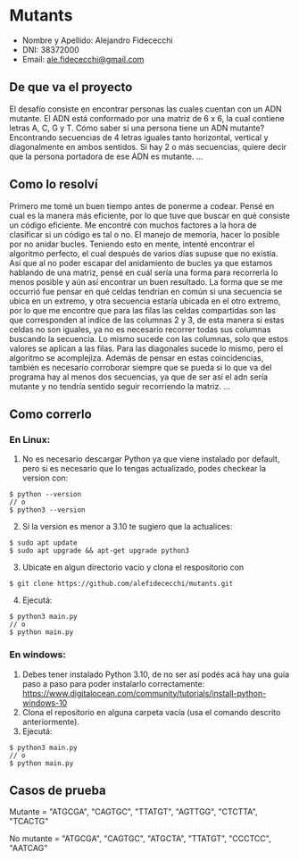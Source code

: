 # Mutants
* Nombre y Apellido: Alejandro Fidececchi
* DNI: 38372000
* Email: ale.fidececchi@gmail.com
## De que va el proyecto
El desafío consiste en encontrar personas las cuales cuentan con un ADN mutante.
El ADN está conformado por una matriz de 6 x 6, la cual contiene letras A, C, G y T. Cómo saber si una persona tiene un ADN mutante? Encontrando secuencias de 4 letras iguales tanto horizontal, vertical y diagonalmente en ambos sentidos.
Si hay 2 o más secuencias, quiere decir que la persona portadora de ese ADN es mutante.
...
## Como lo resolví
Primero me tomé un buen tiempo antes de ponerme a codear. Pensé en cual es la manera más eficiente, por lo que tuve que buscar en qué consiste un código eficiente. Me encontré con muchos factores a la hora de clasificar si un código es tal o no. El manejo de memoria, hacer lo posible por no anidar bucles. Teniendo esto en mente, intenté encontrar el algoritmo perfecto, el cual después de varios días supuse que no existía. Así que al no poder escapar del anidamiento de bucles ya que estamos hablando de una matriz, pensé en cuál sería una forma para recorrerla lo menos posible y aún así encontrar un buen resultado. La forma que se me occurrió fue pensar en qué celdas tendrían en común si una secuencia se ubica en un extremo, y otra secuencia estaría ubicada en el otro extremo, por lo que me encontre que para las filas las celdas compartidas son las que corresponden al indice de las columnas 2 y 3, de esta manera si estas celdas no son iguales, ya no es necesario recorrer todas sus columnas buscando la secuencia. Lo mismo sucede con las columnas, solo que estos valores se aplican a las filas. Para las diagonales sucede lo mismo, pero el algoritmo se acomplejiza. Además de pensar en estas coincidencias, también es necesario corroborar siempre que se pueda si lo que va del programa hay al menos dos secuencias, ya que de ser así el adn sería mutante y no tendría sentido seguir recorriendo la matriz. 
...
## Como correrlo
### En Linux:
1. No es necesario descargar Python ya que viene instalado por default, pero si es necesario que lo tengas actualizado, podes checkear la version con:
```
$ python --version
// o
$ python3 --version
```
2. Si la version es menor a 3.10 te sugiero que la actualices:
```
$ sudo apt update
$ sudo apt upgrade && apt-get upgrade python3
```
3. Ubicate en algun directorio vacío y clona el respositorio con
```
$ git clone https://github.com/alefidececchi/mutants.git
```
4. Ejecutá:
```
$ python3 main.py
// o
$ python main.py
```
### En windows:
1. Debes tener instalado Python 3.10, de no ser así podés acá hay una guía paso a paso para poder instalarlo correctamente: https://www.digitalocean.com/community/tutorials/install-python-windows-10
2. Clona el repositorio en alguna carpeta vacía (usa el comando descrito anteriormente).
3. Ejecutá:
```
$ python3 main.py
// o
$ python main.py
```
## Casos de prueba
Mutante = "ATGCGA", "CAGTGC", "TTATGT", "AGTTGG", "CTCTTA", "TCACTG"
<p>No mutante = "ATGCGA", "CAGTGC", "ATGCTA", "TTATGT", "CCCTCC", "AATCAG"</p>  
